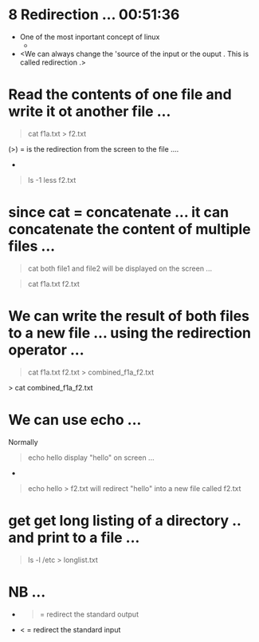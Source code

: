 # 8 Redirection          ...    00:51:36

- One of the most inportant concept of linux 
    - <standard input and output> 
        <standard input = keyboard> 
        <standard output = screen> 
- <We can always change the 'source of the input or the ouput . This is called redirection .>


# Read the contents of one file and write it ot another file ...

> cat f1a.txt > f2.txt

 (>) = is the redirection from the screen to the file .... 

 - <Verify > 
 > ls -1
 > less f2.txt





# since cat = concatenate ... it can concatenate the content of multiple files ... 

> cat <file1> <file2> 
both file1 and file2 will be displayed on the screen ... 

> cat f1a.txt  f2.txt



# We can write the result of both files to a new file ... using the redirection operator ... 

> cat f1a.txt f2.txt > combined_f1a_f2.txt

<verify>
> cat combined_f1a_f2.txt









# We can use echo ... 
Normally  
> echo hello 
display "hello" on screen ... 

- <Now> 
> echo hello > f2.txt 
will redirect "hello" into a new file called f2.txt 





# get get long listing of a directory .. and print to a file ... 

> ls -l /etc > longlist.txt
























# NB ... 
- > = redirect the standard output 
- < = redirect the standard input 


